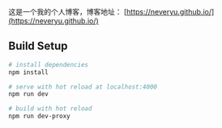 这是一个我的个人博客，博客地址： [https://neveryu.github.io/](https://neveryu.github.io/)

## Build Setup

``` bash
# install dependencies
npm install

# serve with hot reload at localhost:4000
npm run dev

# build with hot reload
npm run dev-proxy
```
